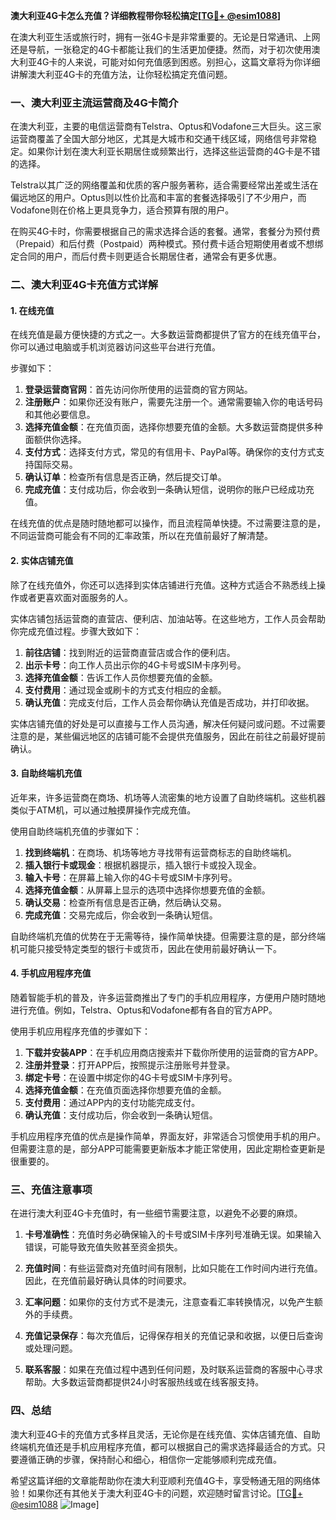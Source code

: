 **澳大利亚4G卡怎么充值？详细教程带你轻松搞定[[TG💪+ @esim1088](https://t.me/s/esim1088)]**

在澳大利亚生活或旅行时，拥有一张4G卡是非常重要的。无论是日常通讯、上网还是导航，一张稳定的4G卡都能让我们的生活更加便捷。然而，对于初次使用澳大利亚4G卡的人来说，可能对如何充值感到困惑。别担心，这篇文章将为你详细讲解澳大利亚4G卡的充值方法，让你轻松搞定充值问题。

### 一、澳大利亚主流运营商及4G卡简介

在澳大利亚，主要的电信运营商有Telstra、Optus和Vodafone三大巨头。这三家运营商覆盖了全国大部分地区，尤其是大城市和交通干线区域，网络信号非常稳定。如果你计划在澳大利亚长期居住或频繁出行，选择这些运营商的4G卡是不错的选择。

Telstra以其广泛的网络覆盖和优质的客户服务著称，适合需要经常出差或生活在偏远地区的用户。Optus则以性价比高和丰富的套餐选择吸引了不少用户，而Vodafone则在价格上更具竞争力，适合预算有限的用户。

在购买4G卡时，你需要根据自己的需求选择合适的套餐。通常，套餐分为预付费（Prepaid）和后付费（Postpaid）两种模式。预付费卡适合短期使用者或不想绑定合同的用户，而后付费卡则更适合长期居住者，通常会有更多优惠。

### 二、澳大利亚4G卡充值方式详解

#### 1. 在线充值

在线充值是最方便快捷的方式之一。大多数运营商都提供了官方的在线充值平台，你可以通过电脑或手机浏览器访问这些平台进行充值。

步骤如下：
1. **登录运营商官网**：首先访问你所使用的运营商的官方网站。
2. **注册账户**：如果你还没有账户，需要先注册一个。通常需要输入你的电话号码和其他必要信息。
3. **选择充值金额**：在充值页面，选择你想要充值的金额。大多数运营商提供多种面额供你选择。
4. **支付方式**：选择支付方式，常见的有信用卡、PayPal等。确保你的支付方式支持国际交易。
5. **确认订单**：检查所有信息是否正确，然后提交订单。
6. **完成充值**：支付成功后，你会收到一条确认短信，说明你的账户已经成功充值。

在线充值的优点是随时随地都可以操作，而且流程简单快捷。不过需要注意的是，不同运营商可能会有不同的汇率政策，所以在充值前最好了解清楚。

#### 2. 实体店铺充值

除了在线充值外，你还可以选择到实体店铺进行充值。这种方式适合不熟悉线上操作或者更喜欢面对面服务的人。

实体店铺包括运营商的直营店、便利店、加油站等。在这些地方，工作人员会帮助你完成充值过程。步骤大致如下：
1. **前往店铺**：找到附近的运营商直营店或合作的便利店。
2. **出示卡号**：向工作人员出示你的4G卡号或SIM卡序列号。
3. **选择充值金额**：告诉工作人员你想要充值的金额。
4. **支付费用**：通过现金或刷卡的方式支付相应的金额。
5. **确认充值**：完成支付后，工作人员会帮你确认充值是否成功，并打印收据。

实体店铺充值的好处是可以直接与工作人员沟通，解决任何疑问或问题。不过需要注意的是，某些偏远地区的店铺可能不会提供充值服务，因此在前往之前最好提前确认。

#### 3. 自助终端机充值

近年来，许多运营商在商场、机场等人流密集的地方设置了自助终端机。这些机器类似于ATM机，可以通过触摸屏操作完成充值。

使用自助终端机充值的步骤如下：
1. **找到终端机**：在商场、机场等地方寻找带有运营商标志的自助终端机。
2. **插入银行卡或现金**：根据机器提示，插入银行卡或投入现金。
3. **输入卡号**：在屏幕上输入你的4G卡号或SIM卡序列号。
4. **选择充值金额**：从屏幕上显示的选项中选择你想要充值的金额。
5. **确认交易**：检查所有信息是否正确，然后确认交易。
6. **完成充值**：交易完成后，你会收到一条确认短信。

自助终端机充值的优势在于无需等待，操作简单快捷。但需要注意的是，部分终端机可能只接受特定类型的银行卡或货币，因此在使用前最好确认一下。

#### 4. 手机应用程序充值

随着智能手机的普及，许多运营商推出了专门的手机应用程序，方便用户随时随地进行充值。例如，Telstra、Optus和Vodafone都有各自的官方APP。

使用手机应用程序充值的步骤如下：
1. **下载并安装APP**：在手机应用商店搜索并下载你所使用的运营商的官方APP。
2. **注册并登录**：打开APP后，按照提示注册账号并登录。
3. **绑定卡号**：在设置中绑定你的4G卡号或SIM卡序列号。
4. **选择充值金额**：在充值页面选择你想要充值的金额。
5. **支付费用**：通过APP内的支付功能完成支付。
6. **确认充值**：支付成功后，你会收到一条确认短信。

手机应用程序充值的优点是操作简单，界面友好，非常适合习惯使用手机的用户。但需要注意的是，部分APP可能需要更新版本才能正常使用，因此定期检查更新是很重要的。

### 三、充值注意事项

在进行澳大利亚4G卡充值时，有一些细节需要注意，以避免不必要的麻烦。

1. **卡号准确性**：充值时务必确保输入的卡号或SIM卡序列号准确无误。如果输入错误，可能导致充值失败甚至资金损失。
   
2. **充值时间**：有些运营商对充值时间有限制，比如只能在工作时间内进行充值。因此，在充值前最好确认具体的时间要求。

3. **汇率问题**：如果你的支付方式不是澳元，注意查看汇率转换情况，以免产生额外的手续费。

4. **充值记录保存**：每次充值后，记得保存相关的充值记录和收据，以便日后查询或处理问题。

5. **联系客服**：如果在充值过程中遇到任何问题，及时联系运营商的客服中心寻求帮助。大多数运营商都提供24小时客服热线或在线客服支持。

### 四、总结

澳大利亚4G卡的充值方式多样且灵活，无论你是在线充值、实体店铺充值、自助终端机充值还是手机应用程序充值，都可以根据自己的需求选择最适合的方式。只要遵循正确的步骤，保持耐心和细心，相信你一定能够顺利完成充值。

希望这篇详细的文章能帮助你在澳大利亚顺利充值4G卡，享受畅通无阻的网络体验！如果你还有其他关于澳大利亚4G卡的问题，欢迎随时留言讨论。[[TG💪+ @esim1088](https://t.me/s/esim1088) ![Image](https://i.postimg.cc/4NQfJmqS/Snipaste-2025-05-13-00-14-12.png)]